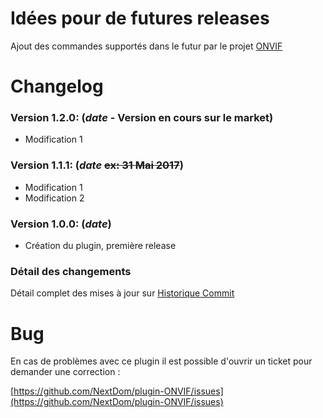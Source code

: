 # Idées pour de futures releases

Ajout des commandes supportés dans le futur par le projet [ONVIF](https://github.com/agsh/onvif)

# Changelog

### Version 1.2.0:  (**_date_** - Version en cours sur le market)

* Modification 1

### Version 1.1.1:  (**_date_** ~~ex: 31 Mai 2017~~)

* Modification 1
* Modification 2

### Version 1.0.0:  (**_date_**)

* Création du plugin, première release

### Détail des changements

Détail complet des mises à jour sur [Historique Commit](https://github.com/NextDom/plugin-ONVIF/commits/master)

# Bug

En cas de problèmes avec ce plugin il est possible d'ouvrir un ticket pour demander une correction :

[https://github.com/NextDom/plugin-ONVIF/issues](https://github.com/NextDom/plugin-ONVIF/issues)

